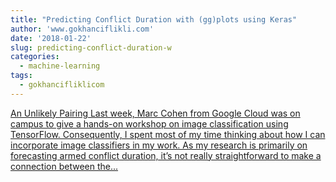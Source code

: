 ```yaml
---
title: "Predicting Conflict Duration with (gg)plots using Keras"
author: 'www.gokhanciflikli.com'
date: '2018-01-22'
slug: predicting-conflict-duration-w
categories:
  - machine-learning
tags:
  - gokhancifliklicom
---
```


[An Unlikely Pairing Last week, Marc Cohen from Google Cloud was on campus to give a hands-on workshop on image classification using TensorFlow. Consequently, I spent most of my time thinking about how I can incorporate image classifiers in my work. As my research is primarily on forecasting armed conflict duration, it’s not really straightforward to make a connection between the...<click to read more>](https://www.gokhan.io/post/keras-conflict/)

